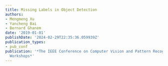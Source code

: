 ```yaml
---
title: Missing Labels in Object Detection
authors:
- Mengmeng Xu
- Yancheng Bai
- Bernard Ghanem
date: '2019-01-01'
publishDate: '2024-02-29T22:35:36.059939Z'
publication_types:
- pub_conf
publication: '*The IEEE Conference on Computer Vision and Pattern Recognition (CVPR)
  Workshops*'
---
```

